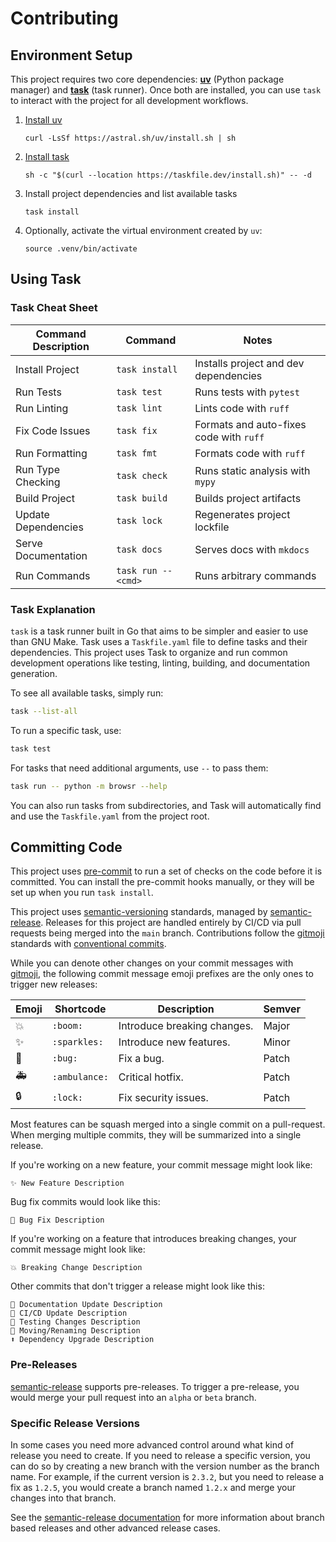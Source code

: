 # Contributing

## Environment Setup

This project requires two core dependencies: **[uv]** (Python package
manager) and **[task]** (task runner). Once both are installed, you can use
`task` to interact with the project for all development workflows.

1. [Install uv](https://docs.astral.sh/uv/getting-started/installation/)

   ```shell
   curl -LsSf https://astral.sh/uv/install.sh | sh
   ```

2. [Install task](https://taskfile.dev/installation/)

   ```shell
   sh -c "$(curl --location https://taskfile.dev/install.sh)" -- -d
   ```

3. Install project dependencies and list available tasks

   ```shell
   task install
   ```

4. Optionally, activate the virtual environment created by `uv`:

   ```shell
   source .venv/bin/activate
   ```

## Using Task

### Task Cheat Sheet

| Command Description | Command             | Notes                                   |
| ------------------- | ------------------- | --------------------------------------- |
| Install Project     | `task install`      | Installs project and dev dependencies   |
| Run Tests           | `task test`         | Runs tests with `pytest`                |
| Run Linting         | `task lint`         | Lints code with `ruff`                  |
| Fix Code Issues     | `task fix`          | Formats and auto-fixes code with `ruff` |
| Run Formatting      | `task fmt`          | Formats code with `ruff`                |
| Run Type Checking   | `task check`        | Runs static analysis with `mypy`        |
| Build Project       | `task build`        | Builds project artifacts                |
| Update Dependencies | `task lock`         | Regenerates project lockfile            |
| Serve Documentation | `task docs`         | Serves docs with `mkdocs`               |
| Run Commands        | `task run -- <cmd>` | Runs arbitrary commands                 |

### Task Explanation

`task` is a task runner built in Go that aims to be simpler and easier to use than GNU Make.
Task uses a `Taskfile.yaml` file to define tasks and their dependencies. This project
uses Task to organize and run common development operations like testing, linting,
building, and documentation generation.

To see all available tasks, simply run:

```bash exec="on" result="markdown" source="tabbed-left" tabs="task CLI|Output"
task --list-all
```

To run a specific task, use:

```bash
task test
```

For tasks that need additional arguments, use `--` to pass them:

```bash
task run -- python -m browsr --help
```

You can also run tasks from subdirectories, and Task will automatically
find and use the `Taskfile.yaml` from the project root.

## Committing Code

This project uses [pre-commit] to run a set of
checks on the code before it is committed. You can install the pre-commit
hooks manually, or they will be set up when you run `task install`.

This project uses [semantic-versioning] standards, managed by [semantic-release].
Releases for this project are handled entirely by CI/CD via pull requests being
merged into the `main` branch. Contributions follow the [gitmoji] standards
with [conventional commits].

While you can denote other changes on your commit messages with [gitmoji], the following
commit message emoji prefixes are the only ones to trigger new releases:

| Emoji | Shortcode     | Description                 | Semver |
| ----- | ------------- | --------------------------- | ------ |
| 💥    | `:boom:`      | Introduce breaking changes. | Major  |
| ✨    | `:sparkles:`  | Introduce new features.     | Minor  |
| 🐛    | `:bug:`       | Fix a bug.                  | Patch  |
| 🚑    | `:ambulance:` | Critical hotfix.            | Patch  |
| 🔒    | `:lock:`      | Fix security issues.        | Patch  |

Most features can be squash merged into a single commit on a pull-request.
When merging multiple commits, they will be summarized into a single release.

If you're working on a new feature, your commit message might look like:

```text
✨ New Feature Description
```

Bug fix commits would look like this:

```text
🐛 Bug Fix Description
```

If you're working on a feature that introduces breaking changes, your
commit message might look like:

```text
💥 Breaking Change Description
```

Other commits that don't trigger a release might look like this:

```text
📝 Documentation Update Description
👷 CI/CD Update Description
🧪 Testing Changes Description
🚚 Moving/Renaming Description
⬆️ Dependency Upgrade Description
```

### Pre-Releases

[semantic-release] supports pre-releases. To trigger a pre-release, you
would merge your pull request into an `alpha` or `beta` branch.

### Specific Release Versions

In some cases you need more advanced control around what kind of release you
need to create. If you need to release a specific version, you can do so by creating a
new branch with the version number as the branch name. For example, if the
current version is `2.3.2`, but you need to release a fix as `1.2.5`, you
would create a branch named `1.2.x` and merge your changes into that branch.

See the [semantic-release documentation] for more information about
branch based releases and other advanced release cases.

[conventional commits]: https://www.conventionalcommits.org/en/v1.0.0/
[gitmoji]: https://gitmoji.dev/
[pre-commit]: https://pre-commit.com/
[semantic-release]: https://github.com/semantic-release/semantic-release
[semantic-release documentation]: https://semantic-release.gitbook.io/semantic-release/usage/configuration#branches
[semantic-versioning]: https://semver.org/
[task]: https://github.com/go-task/task
[uv]: https://github.com/astral-sh/uv
